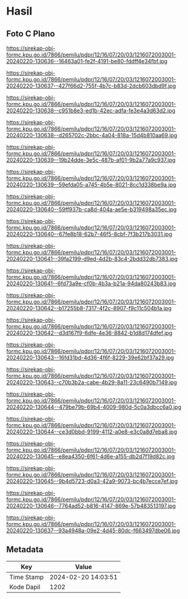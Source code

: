 # Hasil

## Foto C Plano

https://sirekap-obj-formc.kpu.go.id/7866/pemilu/pdpr/12/16/07/20/03/1216072003001-20240220-130636--16463a01-fe2f-4191-be80-fddff4e34fbf.jpg

https://sirekap-obj-formc.kpu.go.id/7866/pemilu/pdpr/12/16/07/20/03/1216072003001-20240220-130637--427f66d2-755f-4b7c-b83d-2dcb603dbd9f.jpg

https://sirekap-obj-formc.kpu.go.id/7866/pemilu/pdpr/12/16/07/20/03/1216072003001-20240220-130638--c951b8e3-ed1b-42ec-adfa-fe3e4a3d63d2.jpg

https://sirekap-obj-formc.kpu.go.id/7866/pemilu/pdpr/12/16/07/20/03/1216072003001-20240220-130638--d265702c-2bbc-4a04-818a-15d4b810aa69.jpg

https://sirekap-obj-formc.kpu.go.id/7866/pemilu/pdpr/12/16/07/20/03/1216072003001-20240220-130639--19b24dde-3e5c-487b-af01-9b2a77a9c937.jpg

https://sirekap-obj-formc.kpu.go.id/7866/pemilu/pdpr/12/16/07/20/03/1216072003001-20240220-130639--59efda05-a745-4b5e-8021-8cc1d338be9a.jpg

https://sirekap-obj-formc.kpu.go.id/7866/pemilu/pdpr/12/16/07/20/03/1216072003001-20240220-130640--59ff937b-ca8d-404a-ae5e-b319498a35ec.jpg

https://sirekap-obj-formc.kpu.go.id/7866/pemilu/pdpr/12/16/07/20/03/1216072003001-20240220-130640--67fe8b18-62b7-46f5-8cbf-7f3b217b3031.jpg

https://sirekap-obj-formc.kpu.go.id/7866/pemilu/pdpr/12/16/07/20/03/1216072003001-20240220-130641--39fa2199-d9ed-4d2b-83c4-2bdd32db7383.jpg

https://sirekap-obj-formc.kpu.go.id/7866/pemilu/pdpr/12/16/07/20/03/1216072003001-20240220-130641--6fd73a9e-cf0b-4b3a-b21a-94da80243b83.jpg

https://sirekap-obj-formc.kpu.go.id/7866/pemilu/pdpr/12/16/07/20/03/1216072003001-20240220-130642--b17255b8-7317-4f2c-8907-f9c11c504b1a.jpg

https://sirekap-obj-formc.kpu.go.id/7866/pemilu/pdpr/12/16/07/20/03/1216072003001-20240220-130642--d3d167f9-6dfe-4e36-8842-b1d8d174dfef.jpg

https://sirekap-obj-formc.kpu.go.id/7866/pemilu/pdpr/12/16/07/20/03/1216072003001-20240220-130643--16fd31bd-4d36-4f6f-8229-39e62bf37a29.jpg

https://sirekap-obj-formc.kpu.go.id/7866/pemilu/pdpr/12/16/07/20/03/1216072003001-20240220-130643--c70b3b2a-cabe-4b29-8a11-23c6490b7149.jpg

https://sirekap-obj-formc.kpu.go.id/7866/pemilu/pdpr/12/16/07/20/03/1216072003001-20240220-130644--479be79b-69b4-4009-980d-5c0a3dbcc6a0.jpg

https://sirekap-obj-formc.kpu.go.id/7866/pemilu/pdpr/12/16/07/20/03/1216072003001-20240220-130644--ce3d0bbd-9199-4112-a0e8-e3c0a8d7eba8.jpg

https://sirekap-obj-formc.kpu.go.id/7866/pemilu/pdpr/12/16/07/20/03/1216072003001-20240220-130645--e8ea4350-6f61-4d6e-a155-db2d7f19d82c.jpg

https://sirekap-obj-formc.kpu.go.id/7866/pemilu/pdpr/12/16/07/20/03/1216072003001-20240220-130645--9b4d5723-d0a3-42a9-9073-bc4b7ecce7ef.jpg

https://sirekap-obj-formc.kpu.go.id/7866/pemilu/pdpr/12/16/07/20/03/1216072003001-20240220-130646--7764ad52-b816-4147-869e-57b483513197.jpg

https://sirekap-obj-formc.kpu.go.id/7866/pemilu/pdpr/12/16/07/20/03/1216072003001-20240220-130637--93a4948a-09e2-4d45-80dc-f663497dbe06.jpg


## Metadata

| Key        | Value               |
| ---------- | ------------------- |
| Time Stamp | 2024-02-20 14:03:51 |
| Kode Dapil | 1202                |



